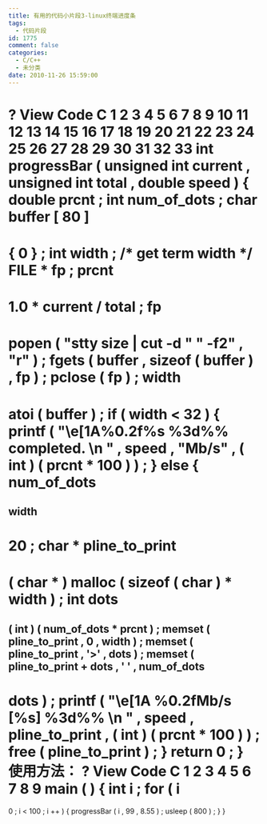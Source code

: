 ```yaml
---
title: 有用的代码小片段3-linux终端进度条
tags:
  - 代码片段
id: 1775
comment: false
categories:
  - C/C++
  - 未分类
date: 2010-11-26 15:59:00
---
```


?
View Code
C
1
2
3
4
5
6
7
8
9
10
11
12
13
14
15
16
17
18
19
20
21
22
23
24
25
26
27
28
29
30
31
32
33
int
progressBar
(
unsigned
int
current
,
unsigned
int
total
,
double
speed
)
{
double
prcnt
;
int
num_of_dots
;
char
buffer
[
80
]
=
{
0
}
;
int
width
;
/* get term width */
FILE
*
fp
;
prcnt
=
1.0
*
current
/
total
;
fp
=
popen
(
"stty size | cut -d
\"
\"
-f2"
,
"r"
)
;
fgets
(
buffer
,
sizeof
(
buffer
)
,
fp
)
;
pclose
(
fp
)
;
width
=
atoi
(
buffer
)
;
if
(
width
<
32
)
{
printf
(
"\e[1A%0.2f%s  %3d%% completed.
\n
"
,
speed
,
"Mb/s"
,
(
int
)
(
prcnt
*
100
)
)
;
}
else
{
num_of_dots
=
width
-
20
;
char
*
pline_to_print
=
(
char
*
)
malloc
(
sizeof
(
char
)
*
width
)
;
int
dots
=
(
int
)
(
num_of_dots
*
prcnt
)
;
memset
(
pline_to_print
,
0
,
width
)
;
memset
(
pline_to_print
,
'>'
,
dots
)
;
memset
(
pline_to_print
+
dots
,
' '
,
num_of_dots
-
dots
)
;
printf
(
"\e[1A %0.2fMb/s [%s] %3d%%
\n
"
,
speed
,
pline_to_print
,
(
int
)
(
prcnt
*
100
)
)
;
free
(
pline_to_print
)
;
}
return
0
;
}
使用方法：
?
View Code
C
1
2
3
4
5
6
7
8
9
main
(
)
{
int
i
;
for
(
i
=
0
;
i
<
100
;
i
++
)
{
progressBar
(
i
,
99
,
8.55
)
;
usleep
(
800
)
;
}
}